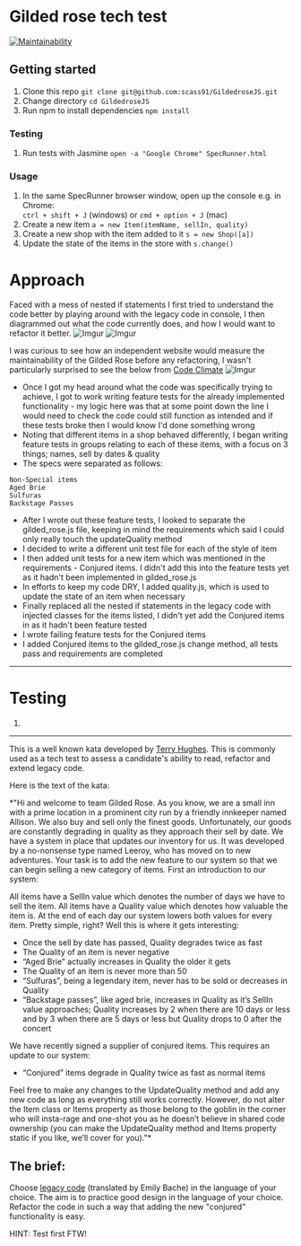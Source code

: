 # Gilded rose tech test

[![Maintainability](https://api.codeclimate.com/v1/badges/77dd545ea1faaa59ad7a/maintainability)](https://codeclimate.com/github/scass91/GildedroseJS/maintainability)

## Getting started

1. Clone this repo `git clone git@github.com:scass91/GildedroseJS.git`
2. Change directory `cd GildedroseJS`
3. Run npm to install dependencies `npm install`

### Testing

1. Run tests with Jasmine `open -a "Google Chrome" SpecRunner.html`

### Usage
1. In the same SpecRunner browser window, open up the console e.g. in Chrome:  
  `ctrl + shift + J` (windows) or
 `cmd + option + J` (mac)
2. Create a new item `a = new Item(itemName, sellIn, quality)`
3. Create a new shop with the item added to it `s = new Shop([a])`
4. Update the state of the items in the store with `s.change()`

# Approach

Faced with a mess of nested if statements I first tried to understand the code better by playing around with the legacy code in console, I then diagrammed out what the code currently does, and how I would want to refactor it better.
![Imgur](https://i.imgur.com/C62xtVK.png)
![Imgur](https://i.imgur.com/dfAID7s.png)

I was curious to see how an independent website would measure the maintainability of the Gilded Rose before any refactoring, I wasn't particularly surprised to see the below from [Code Climate](https://codeclimate.com)
![Imgur](https://i.imgur.com/IRr4Xfd.png)

* Once I got my head around what the code was specifically trying to achieve, I got to work writing feature tests for the already implemented functionality - my logic here was that at some point down the line I would need to check the code could still function as intended and if these tests broke then I would know I'd done something wrong
* Noting that different items in a shop behaved differently, I began writing feature tests in groups relating to each of these items, with a focus on 3 things; names, sell by dates & quality
* The specs were separated as follows:
```
Non-Special items
Aged Brie
Sulfuras
Backstage Passes
```
* After I wrote out these feature tests, I looked to separate the gilded_rose.js file, keeping in mind the requirements which said I could only really touch the updateQuality method
* I decided to write a different unit test file for each of the style of item
* I then added unit tests for a new item which was mentioned in the requirements - Conjured items. I didn't add this into the feature tests yet as it hadn't been implemented in gilded_rose.js
* In efforts to keep my code DRY, I added quality.js, which is used to update the state of an item when necessary
* Finally replaced all the nested if statements in the legacy code with injected classes for the items listed, I didn't yet add the Conjured items in as it hadn't been feature tested
* I wrote failing feature tests for the Conjured items
* I added Conjured items to the gilded_rose.js change method, all tests pass and requirements are completed

--------

# Testing

1.

--------


This is a well known kata developed by [Terry Hughes](http://iamnotmyself.com/2011/02/13/refactor-this-the-gilded-rose-kata/). This is commonly used as a tech test to assess a candidate's ability to read, refactor and extend legacy code.

Here is the text of the kata:

*"Hi and welcome to team Gilded Rose. As you know, we are a small inn with a prime location in a prominent city run by a friendly innkeeper named Allison. We also buy and sell only the finest goods. Unfortunately, our goods are constantly degrading in quality as they approach their sell by date. We have a system in place that updates our inventory for us. It was developed by a no-nonsense type named Leeroy, who has moved on to new adventures. Your task is to add the new feature to our system so that we can begin selling a new category of items. First an introduction to our system:

All items have a SellIn value which denotes the number of days we have to sell the item. All items have a Quality value which denotes how valuable the item is. At the end of each day our system lowers both values for every item. Pretty simple, right? Well this is where it gets interesting:

- Once the sell by date has passed, Quality degrades twice as fast
- The Quality of an item is never negative
- “Aged Brie” actually increases in Quality the older it gets
- The Quality of an item is never more than 50
- “Sulfuras”, being a legendary item, never has to be sold or decreases in Quality
- “Backstage passes”, like aged brie, increases in Quality as it’s SellIn value approaches; Quality increases by 2 when there are 10 days or less and by 3 when there are 5 days or less but Quality drops to 0 after the concert

We have recently signed a supplier of conjured items. This requires an update to our system:

* “Conjured” items degrade in Quality twice as fast as normal items

Feel free to make any changes to the UpdateQuality method and add any new code as long as everything still works correctly. However, do not alter the Item class or Items property as those belong to the goblin in the corner who will insta-rage and one-shot you as he doesn’t believe in shared code ownership (you can make the UpdateQuality method and Items property static if you like, we’ll cover for you)."*

## The brief:

Choose [legacy code](https://github.com/emilybache/GildedRose-Refactoring-Kata) (translated by Emily Bache) in the language of your choice. The aim is to practice good design in the language of your choice. Refactor the code in such a way that adding the new "conjured" functionality is easy.

HINT: Test first FTW!
